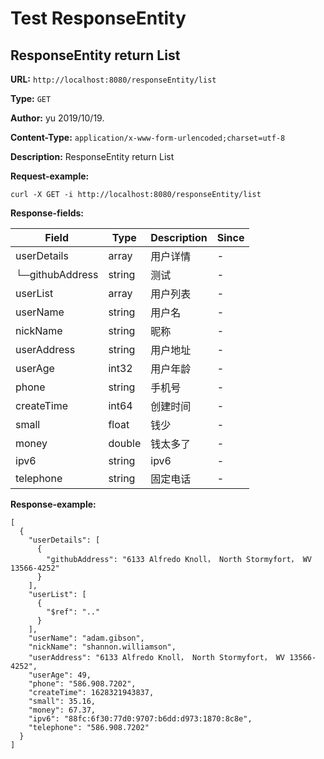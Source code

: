 
# Test ResponseEntity
## ResponseEntity return List
**URL:** `http://localhost:8080/responseEntity/list`

**Type:** `GET`

**Author:** yu 2019/10/19.

**Content-Type:** `application/x-www-form-urlencoded;charset=utf-8`

**Description:** ResponseEntity return List





**Request-example:**
```
curl -X GET -i http://localhost:8080/responseEntity/list
```
**Response-fields:**

Field | Type|Description|Since
---|---|---|---
userDetails|array|用户详情|-
└─githubAddress|string|测试|-
userList|array|用户列表|-
userName|string|用户名|-
nickName|string|昵称|-
userAddress|string|用户地址|-
userAge|int32|用户年龄|-
phone|string|手机号|-
createTime|int64|创建时间|-
small|float|钱少|-
money|double|钱太多了|-
ipv6|string|ipv6|-
telephone|string|固定电话|-

**Response-example:**
```
[
  {
    "userDetails": [
      {
        "githubAddress": "6133 Alfredo Knoll， North Stormyfort， WV 13566-4252"
      }
    ],
    "userList": [
      {
        "$ref": ".."
      }
    ],
    "userName": "adam.gibson",
    "nickName": "shannon.williamson",
    "userAddress": "6133 Alfredo Knoll， North Stormyfort， WV 13566-4252",
    "userAge": 49,
    "phone": "586.908.7202",
    "createTime": 1628321943837,
    "small": 35.16,
    "money": 67.37,
    "ipv6": "88fc:6f30:77d0:9707:b6dd:d973:1870:8c8e",
    "telephone": "586.908.7202"
  }
]
```

